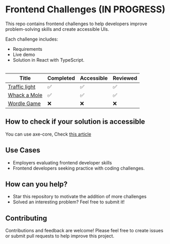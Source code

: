 # Frontend Challenges (IN PROGRESS)

This repo contains frontend challenges to help developers improve problem-solving skills and create accessible UIs.

Each challenge includes:

- Requirements
- Live demo
- Solution in React with TypeScript.<br><br>

| Title                            | Completed | Accessible | Reviewed |
| -------------------------------- | --------- | ---------- | -------- |
| [Traffic light](/traffic-light/) | ✅        | ✅         | ✅       |
| [Whack a Mole](/whack-a-mole)    | ✅        | ✅         | ✅       |
| [Wordle Game](/wordle-game)      | ❌        | ❌         | ❌       |

## How to check if your solution is accessible

You can use axe-core, Check [this article](https://larsmagnus.co/blog/how-to-test-for-accessibility-with-axe-core-in-next-js-and-react)

## Use Cases

- Employers evaluating frontend developer skills
- Frontend developers seeking practice with coding challenges.

## How can you help?

- Star this repository to motivate the addition of more challenges
- Solved an interesting problem? Feel free to submit it!

## Contributing

Contributions and feedback are welcome! Please feel free to create issues or submit pull requests to help improve this project.
